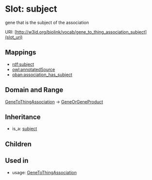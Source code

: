 # Slot: subject


gene that is the subject of the association

URI: [http://w3id.org/biolink/vocab/gene_to_thing_association_subject](slot_uri)
## Mappings

 * [rdf:subject](http://purl.obolibrary.org/obo/rdf_subject)
 * [owl:annotatedSource](http://purl.obolibrary.org/obo/owl_annotatedSource)
 * [oban:association_has_subject](http://purl.obolibrary.org/obo/oban_association_has_subject)
## Domain and Range

[GeneToThingAssociation](GeneToThingAssociation.md) -> [GeneOrGeneProduct](GeneOrGeneProduct.md)
## Inheritance

 *  is_a: [subject](subject.md)
## Children

## Used in

 *  usage: [GeneToThingAssociation](GeneToThingAssociation.md)
